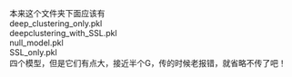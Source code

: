 本来这个文件夹下面应该有 <br> 
deep_clustering_only.pkl <br>   deepclustering_with_SSL.pkl  <br>  null_model.pkl  <br>   SSL_only.pkl <br> 
四个模型，但是它们有点大，接近半个G，传的时候老报错，就省略不传了吧！
